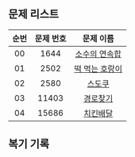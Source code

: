 ## 문제 리스트

|          순번          |       문제 번호         |        문제 이름         |
| :-----: | :-----: | :-----: | 
| 00 | 1644 | <a href="https://www.acmicpc.net/problem/1644">소수의 연속합</a> |
| 01 | 2502 | <a href="https://www.acmicpc.net/problem/2502">떡 먹는 호랑이</a> |
| 02 | 2580 | <a href="https://www.acmicpc.net/problem/2580">스도쿠</a> |
| 03 | 11403 | <a href="https://www.acmicpc.net/problem/11403">경로찾기</a> |
| 04 | 15686 | <a href="https://www.acmicpc.net/problem/15686">치킨배달</a> |


## 복기 기록